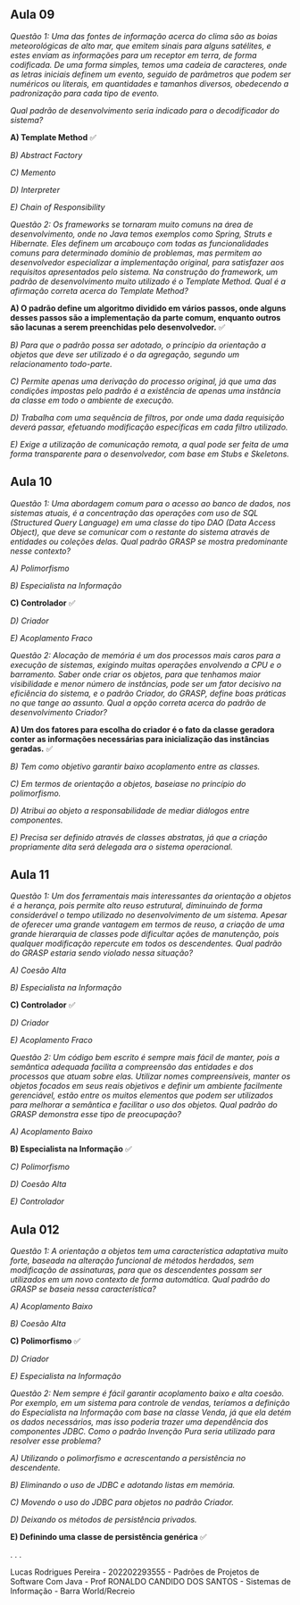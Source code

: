                                   
## **Aula 09**

*Questão 1: Uma das fontes de informação acerca do clima são as boias meteorológicas de alto 
mar, que emitem sinais para alguns satélites, e estes enviam as informações para um receptor 
em terra, de forma codificada. De uma forma simples, temos uma cadeia de caracteres, onde 
as letras iniciais definem um evento, seguido de parâmetros que podem ser numéricos ou 
literais, em quantidades e tamanhos diversos, obedecendo a padronização para cada tipo de 
evento.*

*Qual padrão de desenvolvimento seria indicado para o decodificador do sistema?*

**A) Template Method** ✅

*B) Abstract Factory*

*C) Memento*

*D) Interpreter*

*E) Chain of Responsibility*


*Questão 2: Os frameworks se tornaram muito comuns na área de desenvolvimento, onde no Java temos 
exemplos como Spring, Struts e Hibernate. Eles definem um arcabouço com todas as funcionalidades 
comuns para determinado domínio de problemas, mas permitem ao desenvolvedor especializar a 
implementação original, para satisfazer aos requisitos apresentados pelo sistema. Na construção do 
framework, um padrão de desenvolvimento muito utilizado é o Template Method.
Qual é a afirmação correta acerca do Template Method?*

**A) O padrão define um algoritmo dividido em vários passos, onde alguns desses passos são a implementação 
da parte comum, enquanto outros são lacunas a serem preenchidas pelo desenvolvedor.** ✅

*B) Para que o padrão possa ser adotado, o princípio da orientação a objetos que deve ser utilizado é o da 
agregação, segundo um relacionamento todo-parte.*

*C) Permite apenas uma derivação do processo original, já que uma das condições impostas pelo padrão é a 
existência de apenas uma instância da classe em todo o ambiente de execução.*

*D) Trabalha com uma sequência de filtros, por onde uma dada requisição deverá passar, efetuando 
modificação específicas em cada filtro utilizado.*

*E) Exige a utilização de comunicação remota, a qual pode ser feita de uma forma transparente para o 
desenvolvedor, com base em Stubs e Skeletons.*


## **Aula 10**

*Questão 1: Uma abordagem comum para o acesso ao banco de dados, nos sistemas atuais, é a
concentração das operações com uso de SQL (Structured Query Language) em uma classe do
tipo DAO (Data Access Object), que deve se comunicar com o restante do sistema através de
entidades ou coleções delas.
Qual padrão GRASP se mostra predominante nesse contexto?*

*A) Polimorfismo*

*B) Especialista na Informação*

**C) Controlador** ✅

*D) Criador*

*E) Acoplamento Fraco*


*Questão 2: Alocação de memória é um dos processos mais caros para a execução de sistemas, exigindo
muitas operações envolvendo a CPU e o barramento. Saber onde criar os objetos, para que tenhamos
maior visibilidade e menor número de instâncias, pode ser um fator decisivo na eficiência do sistema, e
o padrão Criador, do GRASP, define boas práticas no que tange ao assunto.
Qual a opção correta acerca do padrão de desenvolvimento Criador?*

**A) Um dos fatores para escolha do criador é o fato da classe geradora conter as informações
necessárias para inicialização das instâncias geradas.** ✅

*B) Tem como objetivo garantir baixo acoplamento entre as classes.*

*C) Em termos de orientação a objetos, baseiase no princípio do polimorfismo.*

*D) Atribui ao objeto a responsabilidade de mediar diálogos entre componentes.*

*E) Precisa ser definido através de classes abstratas, já que a criação propriamente dita será delegada
ara o sistema operacional.*


## **Aula 11**

*Questão 1: Um dos ferramentais mais interessantes da orientação a objetos é a herança, pois
permite alto reuso estrutural, diminuindo de forma considerável o tempo utilizado no
desenvolvimento de um sistema. Apesar de oferecer uma grande vantagem em termos de reuso,
a criação de uma grande hierarquia de classes pode dificultar ações de manutenção, pois
qualquer modificação repercute em todos os descendentes.
Qual padrão do GRASP estaria sendo violado nessa situação?*

*A) Coesão Alta*

*B) Especialista na Informação*

**C) Controlador** ✅

*D) Criador*

*E) Acoplamento Fraco*

*Questão 2: Um código bem escrito é sempre mais fácil de manter, pois a semântica adequada facilita a
compreensão das entidades e dos processos que atuam sobre elas. Utilizar nomes compreensíveis,
manter os objetos focados em seus reais objetivos e definir um ambiente facilmente gerenciável, estão
entre os muitos elementos que podem ser utilizados para melhorar a semântica e facilitar o uso dos
objetos.
Qual padrão do GRASP demonstra esse tipo de preocupação?*

*A) Acoplamento Baixo*

**B) Especialista na Informação** ✅

*C) Polimorfismo*

*D) Coesão Alta*

*E) Controlador*


## **Aula 012**

*Questão 1: A orientação a objetos tem uma característica adaptativa muito forte, baseada na
alteração funcional de métodos herdados, sem modificação de assinaturas, para que os
descendentes possam ser utilizados em um novo contexto de forma automática.
Qual padrão do GRASP se baseia nessa característica?*

*A) Acoplamento Baixo*

*B) Coesão Alta*

**C) Polimorfismo** ✅

*D) Criador*

*E) Especialista na Informação*

*Questão 2: Nem sempre é fácil garantir acoplamento baixo e alta coesão. Por exemplo, em um
sistema para controle de vendas, teríamos a definição do Especialista na Informação com base na
classe Venda, já que ela detém os dados necessários, mas isso poderia trazer uma dependência
dos componentes JDBC.
Como o padrão Invenção Pura seria utilizado para resolver esse problema?*

*A) Utilizando o polimorfismo e acrescentando a persistência no descendente.*

*B) Eliminando o uso de JDBC e adotando listas em memória.*

*C) Movendo o uso do JDBC para objetos no padrão Criador.*

*D) Deixando os métodos de persistência privados.*

**E) Definindo uma classe de persistência genérica** ✅

.
.
.

Lucas Rodrigues Pereira - 202202293555 - Padrões de Projetos de Software Com Java - Prof RONALDO CANDIDO DOS SANTOS - Sistemas de Informação - Barra World/Recreio
